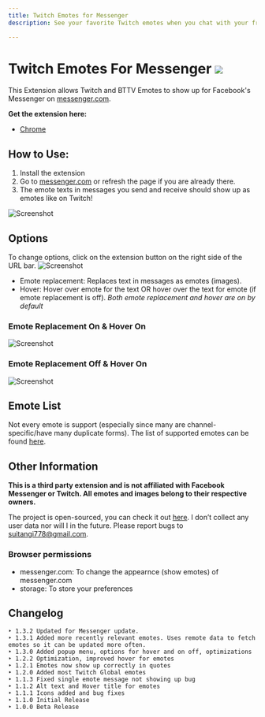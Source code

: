 ```yaml
---
title: Twitch Emotes for Messenger
description: See your favorite Twitch emotes when you chat with your friends on messenger.com

---
```


# Twitch Emotes For Messenger ![](https://raw.githubusercontent.com/suitangi/TwitchEmotesMessenger/master/chrome-extension/icons/icon48.png)
This Extension allows Twitch and BTTV Emotes to show up for Facebook's Messenger on [messenger.com](messenger.com).

**Get the extension here:**
- [Chrome](https://chrome.google.com/webstore/detail/twitch-emotes-for-messeng/hmpnchjkbdnnjpcojmdghmjcmiiemdla)

## How to Use:
1. Install the extension
2. Go to [messenger.com](messenger.com) or refresh the page if you are already there.
3. The emote texts in messages you send and receive should show up as emotes like on Twitch!

![Screenshot](https://raw.githubusercontent.com/suitangi/TwitchEmotesMessenger/master/screenshots/SC4.png)

## Options
To change options, click on the extension button on the right side of the URL bar.
![Screenshot](https://raw.githubusercontent.com/suitangi/TwitchEmotesMessenger/master/screenshots/SC1.png)

- Emote replacement: Replaces text in messages as emotes (images).
- Hover: Hover over emote for the text OR hover over the text for emote (if emote replacement is off).
*Both emote replacement and hover are on by default*

### Emote Replacement On & Hover On
![Screenshot](https://raw.githubusercontent.com/suitangi/TwitchEmotesMessenger/master/screenshots/SC2.png)

### Emote Replacement Off & Hover On
![Screenshot](https://raw.githubusercontent.com/suitangi/TwitchEmotesMessenger/master/screenshots/SC3.png)

## Emote List
Not every emote is support (especially since many are channel-specific/have many duplicate forms).
The list of supported emotes can be found [here](https://suitangi.github.io/TwitchEmotesMessenger/support/emotes-list).

## Other Information
**This is a third party extension and is not affiliated with Facebook Messenger or Twitch. All emotes and images belong to their respective owners.**

The project is open-sourced, you can check it out [here](https://suitangi.github.io/TwitchEmotesMessenger/). I don’t collect any user data nor will I in the future.
Please report bugs to suitangi778@gmail.com.

### Browser permissions
- messenger.com: To change the appearnce (show emotes) of messenger.com
- storage: To store your preferences

## Changelog
```
‣ 1.3.2 Updated for Messenger update.
‣ 1.3.1 Added more recently relevant emotes. Uses remote data to fetch emotes so it can be updated more often.
‣ 1.3.0 Added popup menu, options for hover and on off, optimizations
‣ 1.2.2 Optimization, improved hover for emotes
‣ 1.2.1 Emotes now show up correctly in quotes
‣ 1.2.0 Added most Twitch Global emotes
‣ 1.1.3 Fixed single emote message not showing up bug
‣ 1.1.2 Alt text and Hover title for emotes
‣ 1.1.1 Icons added and bug fixes
‣ 1.1.0 Initial Release
‣ 1.0.0 Beta Release
```

